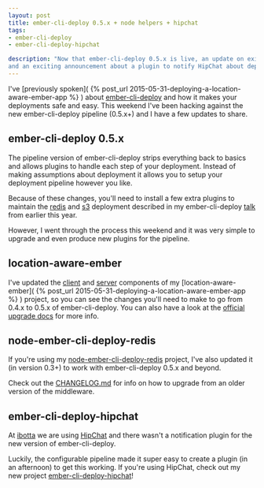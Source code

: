```yaml
---
layout: post
title: ember-cli-deploy 0.5.x + node helpers + hipchat
tags:
- ember-cli-deploy
- ember-cli-deploy-hipchat

description: "Now that ember-cli-deploy 0.5.x is live, an update on existing projects
and an exciting announcement about a plugin to notify HipChat about deploys and activations."
---
```


I've [previously spoken]( {% post_url 2015-05-31-deploying-a-location-aware-ember-app %} )
about [ember-cli-deploy](https://github.com/ember-cli/ember-cli-deploy) and how it
makes your deployments safe and easy. This weekend I've been hacking against the
new ember-cli-deploy pipeline (0.5.x+) and I have a few updates to share.

## ember-cli-deploy 0.5.x
The pipeline version of ember-cli-deploy strips everything back to basics and
allows plugins to handle each step of your deployment. Instead of making assumptions
about deployment it allows you to setup your deployment pipeline however you like.

Because of these changes, you'll need to install a few extra plugins to maintain
the [redis](http://redis.io/) and [s3](https://aws.amazon.com/s3/) deployment
described in my ember-cli-deploy [talk](https://www.youtube.com/watch?v=MT0LKcVh6Rw)
from earlier this year.

However, I went through the process this weekend and it was very simple to upgrade
and even produce new plugins for the pipeline.

## location-aware-ember
I've updated the
[client](https://github.com/blimmer/location-aware-ember/commit/b4bebd982d795d9d4b805ea7dd013f6b4da3c5d7) and
[server](https://github.com/blimmer/location-aware-ember-server/commit/cb5e49781d5d78ee6a56ab6ff7b7adfaf45bf117)
components of my [location-aware-ember]( {% post_url 2015-05-31-deploying-a-location-aware-ember-app %} )
project, so you can see the changes you'll need to make to go from 0.4.x to 0.5.x
of ember-cli-deploy. You can also have a look at the
[official upgrade docs](http://ember-cli-deploy.com/docs/v1.0.x/upgrading/) for more info.

## node-ember-cli-deploy-redis
If you're using my [node-ember-cli-deploy-redis](https://github.com/blimmer/node-ember-cli-deploy-redis)
project, I've also updated it (in version 0.3+) to work with ember-cli-deploy 0.5.x
and beyond.

Check out the
[CHANGELOG.md](https://github.com/blimmer/node-ember-cli-deploy-redis/blob/master/CHANGELOG.md)
for info on how to upgrade from an older version of the middleware.

## ember-cli-deploy-hipchat
At [ibotta](https://ibotta.com) we are using [HipChat](https://www.hipchat.com/)
and there wasn't a notification plugin for the new version of ember-cli-deploy.

Luckily, the configurable pipeline made it super easy to create a plugin (in an afternoon)
to get this working. If you're using HipChat, check out my new project
[ember-cli-deploy-hipchat](https://github.com/blimmer/ember-cli-deploy-hipchat)!
